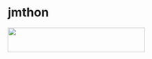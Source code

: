 # jmthon

<p align="left"><a href="https://heroku.com/deploy?template=https://github.com/XQQVQ/musi"> <img src="https://img.shields.io/badge/Deploy%20To%20Heroku-purple?style=for-the-badge&logo=heroku" width="320" height="58.45"/></a></p>
